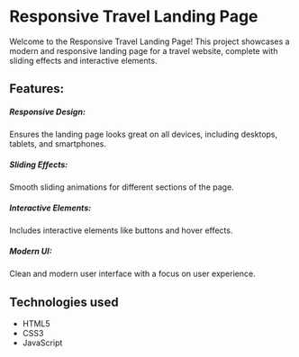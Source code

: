 <h1>Responsive Travel Landing Page</h1>

Welcome to the Responsive Travel Landing Page! This project showcases a modern and responsive landing page for a travel website, complete with sliding effects and interactive elements.

## Features:
<h5>Responsive Design:</h5> Ensures the landing page looks great on all devices, including desktops, tablets, and smartphones.
<h5>Sliding Effects:</h5>Smooth sliding animations for different sections of the page.
<h5>Interactive Elements:</h5> Includes interactive elements like buttons and hover effects.
<h5>Modern UI:</h5> Clean and modern user interface with a focus on user experience.

## Technologies used
- HTML5
- CSS3
- JavaScript
